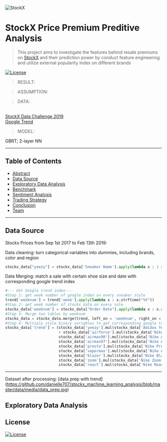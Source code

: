 ![StockX](https://www.bleepstatic.com/content/hl-images/2019/08/01/stockx-header-2.jpg)

# StockX Price Premium Preditive Analysis

> This project aims to investigate the features behind resale premiums on [StockX](https://stockx.com/sneakers) and their prediction power by conduct feature engineering and utilize external popularity index on different brands



[![License](http://img.shields.io/:license-mit-blue.svg?style=flat-square)](http://badges.mit-license.org)

> RESULT:

> ASSUMPTION:

> DATA:

<br> [StockX Data Challenge 2019](https://s3.amazonaws.com/stockx-sneaker-analysis/wp-content/uploads/2019/02/StockX-Data-Contest-2019-3.xlsx)
<br> [Google Trend]()


> MODEL:

GBRT;
2-layer NN

---
## Table of Contents

- [Abstract](#abstract)
- [Data Source](#dataSource)
- [Exploratory Data Analysis](#exploratoryDataAnalysis)
- [Benchmark](#benchmark)
- [Sentiment Analysis](#sentimentanalysis)
- [Trading Strategy](#tradingstrategy)
- [Conclusion](#conclusion)
- [Team](#team)

---

## Data Source

Stockx Prices from Sep 1st 2017 to Feb 13th 2019:

Data cleaning: turn categorical variables into dummies, including brands, color and region
```python
stockx_data["yeezy"] = stockx_data['Sneaker Name'].apply(lambda x : 1 if 'Yeezy' in x.split("-") else 0) ## etc
```


Data Merging: match a sale with certain shoe size and date with corresponding google trend index

```python
#--- Get Google trend index---
#Step 1: get week number of google index on every sneaker style 
trend['weeknum'] = trend['week'].apply(lambda x : x.strftime("%V"))
#Step 2: get week number of stockx_data on every sale
stockx_data['weeknum'] = stockx_data["Order Date"].apply(lambda x : x.strftime("%V"))
#Step 3: Merge two tables by weeknum
stockx_data = stockx_data.merge(trend, left_on = 'weeknum', right_on = 'weeknum', how = 'left')
#Step 4: Multiply style binary variables to get corresponding google trend index
stockx_data['trend'] = (stockx_data['yeezy'].mul(stockx_data['Adidas Yeezy']) + stockx_data['airjordan'].mul(stockx_data['Air Jordan'])
                        + stockx_data['airforce'].mul(stockx_data['Nike Air Force'])+
                        stockx_data['airmax90'].mul(stockx_data['Nike Air Max']) +
                        stockx_data['airmax97'].mul(stockx_data['Nike Air Max']) +
                        stockx_data['presto'].mul(stockx_data['Nike Presto']) +
                        stockx_data['vapormax'].mul(stockx_data['Nike Air VaporMax']) +
                        stockx_data['blazer'].mul(stockx_data['Nike Blazers']) + 
                        stockx_data['zoom'].mul(stockx_data['Nike Zoom']) + 
                        stockx_data['react'].mul(stockx_data['Nike React']))
```
---
Dataset after processing:
[data prep with trend]
(https://github.com/danielle707/stockx_machine_learning_analysis/blob/master/data/media/data_prep.jpg)




## Exploratory Data Analysis



## License

[![License](http://img.shields.io/:license-mit-blue.svg?style=flat-square)](http://badges.mit-license.org)
